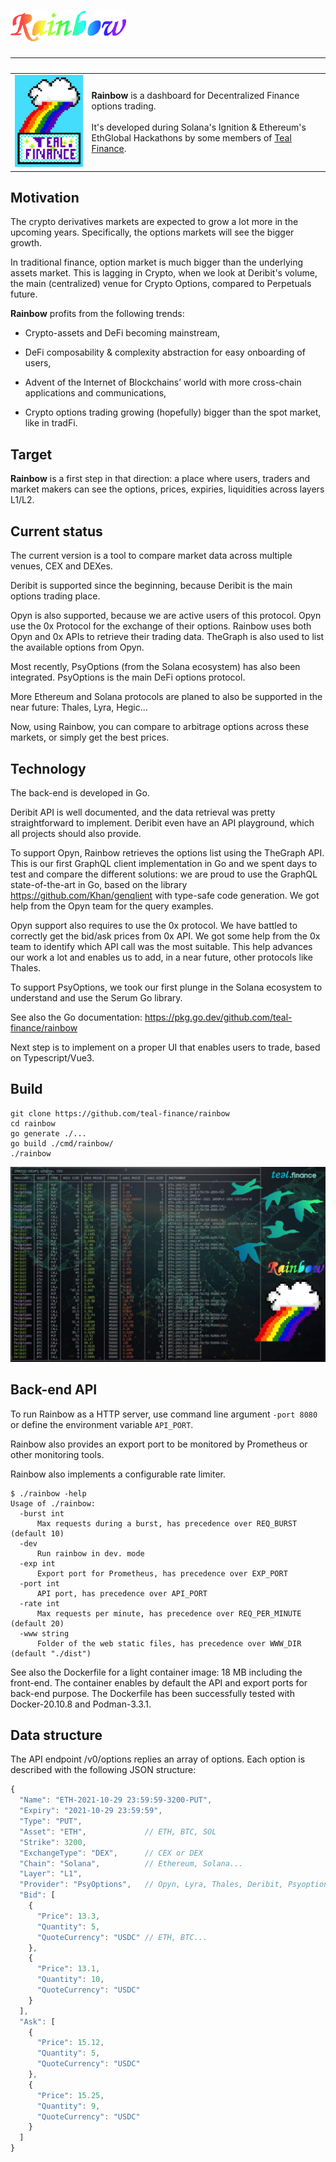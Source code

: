 # ![rainbow](public/rainbow-chancery.png)

&nbsp; | &nbsp;
---|---
![logo](public/small.png) | **Rainbow** is a dashboard for Decentralized Finance options trading. <br><br> It's developed during Solana's Ignition & Ethereum's EthGlobal Hackathons by some members of [Teal Finance](https://teal.finance/).

## Motivation

The crypto derivatives markets are expected
to grow a lot more in the upcoming years.
Specifically, the options markets will see the bigger growth.

In traditional finance, option market is much bigger
than the underlying assets market.
This is lagging in Crypto, when we look at Deribit's volume,
the main (centralized) venue for Crypto Options,
compared to Perpetuals future.

**Rainbow** profits from the following trends:

* Crypto-assets and DeFi becoming mainstream,

* DeFi composability & complexity abstraction
  for easy onboarding of users,

* Advent of the Internet of Blockchains’ world
  with more cross-chain applications and communications,

* Crypto options trading growing (hopefully) bigger
  than the spot market, like in tradFi.

## Target

**Rainbow** is a first step in that direction:
a place where users, traders and market makers can see
the options, prices, expiries, liquidities across layers L1/L2.

## Current status

The current version is a tool to compare market data
across multiple venues, CEX and DEXes.

Deribit is supported since the beginning, because Deribit
is the main options trading place.

Opyn is also supported, because we are active users of this protocol.
Opyn use the 0x Protocol for the exchange of their options.
Rainbow uses both Opyn and 0x APIs to retrieve their trading data.
TheGraph is also used to list the available options from Opyn.

Most recently, PsyOptions (from the Solana ecosystem) has also been integrated.
PsyOptions is the main DeFi options protocol.

More Ethereum and Solana protocols are planed to also be supported
in the near future: Thales, Lyra, Hegic...

Now, using Rainbow, you can compare to arbitrage options
across these markets, or simply get the best prices.

## Technology

The back-end is developed in Go.

Deribit API is well documented, and the data retrieval
was pretty straightforward to implement.
Deribit even have an API playground, which all projects should also provide.

To support Opyn, Rainbow retrieves the options list using the TheGraph API.
This is our first GraphQL client implementation in Go and we spent days
to test and compare the different solutions:
we are proud to use the GraphQL state-of-the-art in Go,
based on the library <https://github.com/Khan/genqlient>
with type-safe code generation.
We got help from the Opyn team for the query examples.

Opyn support also requires to use the 0x protocol.
We have battled to correctly get the bid/ask prices from 0x API.
We got some help from the 0x team to identify which API call was the most suitable.
This help advances our work a lot and enables us to add,
in a near future, other protocols like Thales.

To support PsyOptions, we took our first plunge
in the Solana ecosystem to understand and use the Serum Go library.

See also the Go documentation: <https://pkg.go.dev/github.com/teal-finance/rainbow>

Next step is to implement on a proper UI that enables users to trade,
based on Typescript/Vue3.

## Build

    git clone https://github.com/teal-finance/rainbow
    cd rainbow
    go generate ./...
    go build ./cmd/rainbow/
    ./rainbow

![CLI screenshot](public/cli.jpg)

## Back-end API

To run Rainbow as a HTTP server, use command line argument `-port 8080`
or define the environment variable `API_PORT`.

Rainbow also provides an export port to be monitored by Prometheus
or other monitoring tools.

Rainbow also implements a configurable rate limiter.

    $ ./rainbow -help
    Usage of ./rainbow:
      -burst int
          Max requests during a burst, has precedence over REQ_BURST (default 10)
      -dev
          Run rainbow in dev. mode
      -exp int
          Export port for Prometheus, has precedence over EXP_PORT
      -port int
          API port, has precedence over API_PORT
      -rate int
          Max requests per minute, has precedence over REQ_PER_MINUTE (default 20)
      -www string
          Folder of the web static files, has precedence over WWW_DIR (default "./dist")

See also the Dockerfile for a light container image: 18 MB including the front-end.
The container enables by default the API and export ports for back-end purpose.
The Dockerfile has been successfully tested with Docker-20.10.8 and Podman-3.3.1.

## Data structure

The API endpoint /v0/options replies an array of options.
Each option is described with the following JSON structure:

```js
{
  "Name": "ETH-2021-10-29 23:59:59-3200-PUT",
  "Expiry": "2021-10-29 23:59:59",
  "Type": "PUT",
  "Asset": "ETH",             // ETH, BTC, SOL
  "Strike": 3200,
  "ExchangeType": "DEX",      // CEX or DEX
  "Chain": "Solana",          // Ethereum, Solana...
  "Layer": "L1",
  "Provider": "PsyOptions",   // Opyn, Lyra, Thales, Deribit, Psyoptions
  "Bid": [
    {
      "Price": 13.3,
      "Quantity": 5,
      "QuoteCurrency": "USDC" // ETH, BTC...
    },
    {
      "Price": 13.1,
      "Quantity": 10,
      "QuoteCurrency": "USDC"
    }
  ],
  "Ask": [
    {
      "Price": 15.12,
      "Quantity": 5,
      "QuoteCurrency": "USDC"
    },
    {
      "Price": 15.25,
      "Quantity": 9,
      "QuoteCurrency": "USDC"
    }
  ]
}
```
